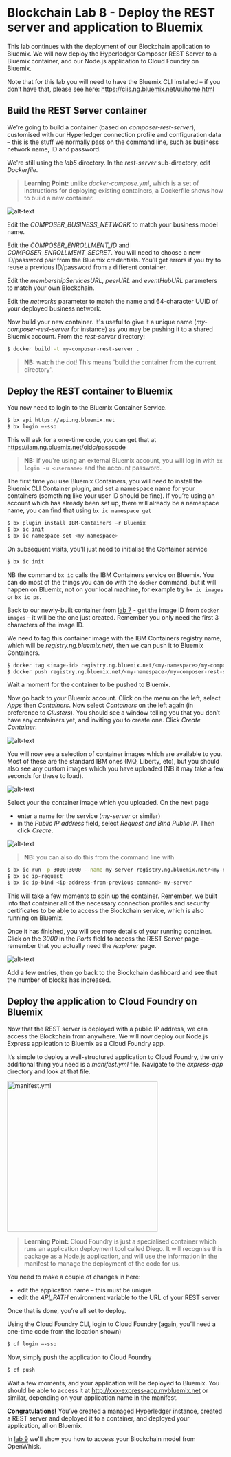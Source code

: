 # Blockchain Lab 8 - Deploy the REST server and application to Bluemix

This lab continues with the deployment of our Blockchain application to Bluemix.  We will now deploy the Hyperledger Composer REST Server to a Bluemix container, and our Node.js application to Cloud Foundry on Bluemix.

Note that for this lab you will need to have the Bluemix CLI installed – if you don’t have that, please see here: https://clis.ng.bluemix.net/ui/home.html

## Build the REST Server container
We’re going to build a container (based on _composer-rest-server_), customised with our Hyperledger connection profile and configuration data – this is the stuff we normally pass on the command line, such as business network name, ID and password.

We're still using the _lab5_ directory. In the _rest-server_ sub-directory, edit _Dockerfile_.

> **Learning Point:** unlike _docker-compose.yml_, which is a set of instructions for deploying existing containers, a Dockerfile shows how to build a new container.

![alt-text](./images/lab8-img1.png "Dockerfile")

Edit the _COMPOSER_BUSINESS_NETWORK_ to match your business model name.  

Edit the _COMPOSER_ENROLLMENT_ID_ and _COMPOSER_ENROLLMENT_SECRET_. You will need to choose a new ID/password pair from the Bluemix credentials.  You’ll get errors if you try to reuse a previous ID/password from a different container.

Edit the _membershipServicesURL_, _peerURL_ and _eventHubURL_ parameters to match your own Blockchain.

Edit the _networks_ parameter to match the name and 64-character UUID of your deployed business network.

Now build your new container.  It's useful to give it a unique name (_my-composer-rest-server_ for instance) as you may be pushing it to a shared Bluemix account.  From the _rest-server_ directory:
```bash
$ docker build -t my-composer-rest-server .
```
> **NB:** watch the dot! This means 'build the container from the current directory'.

## Deploy the REST container to Bluemix
You now need to login to the Bluemix Container Service.
```bash
$ bx api https://api.ng.bluemix.net
$ bx login –-sso
```
This will ask for a one-time code, you can get that at https://iam.ng.bluemix.net/oidc/passcode

> **NB:** if you're using an external Bluemix account, you will log in with `bx login -u <username>` and the account password.

The first time you use Bluemix Containers, you will need to install the Bluemix CLI Container plugin, and set a namespace name for your containers (something like your user ID should be fine).  If you’re using an account which has already been set up, there will already be a namespace name, you can find that using `bx ic namespace get`
```bash
$ bx plugin install IBM-Containers –r Bluemix
$ bx ic init
$ bx ic namespace-set <my-namespace>
```

On subsequent visits, you’ll just need to initialise the Container service
```bash
$ bx ic init
```

NB the command `bx ic` calls the IBM Containers service on Bluemix.  You can do most of the things you can do with the `docker` command, but it will happen on Bluemix, not on your local machine, for example try `bx ic images` or `bx ic ps`.

Back to our newly-built container from [lab 7](./lab7.md) - get the image ID from `docker images` – it will be the one just created. Remember you only need the first 3 characters of the image ID.

We need to tag this container image with the IBM Containers registry name, which will be _registry.ng.bluemix.net/<my-namespace>_, then we can push it to Bluemix Containers.
```bash
$ docker tag <image-id> registry.ng.bluemix.net/<my-namespace>/my-composer-rest-server:latest
$ docker push registry.ng.bluemix.net/<my-namespace>/my-composer-rest-server:latest
```

Wait a moment for the container to be pushed to Bluemix.

Now go back to your Bluemix account.  Click on the menu on the left, select _Apps_ then _Containers_.  Now select _Containers_ on the left again (in preference to _Clusters_).  You should see a window telling you that you don’t have any containers yet, and inviting you to create one.  Click _Create Container_.

![alt-text](./images/lab8-img2.png "Bluemix Containers")

You will now see a selection of container images which are available to you.  Most of these are the standard IBM ones (MQ, Liberty, etc), but you should also see any custom images which you have uploaded (NB it may take a few seconds for these to load).

![alt-text](./images/lab8-img3.png "Bluemix Containers")

Select your the container image which you uploaded.  On the next page
-	enter a name for the service (_my-server_ or similar)
-	in the _Public IP address_ field, select _Request and Bind Public IP_. Then click _Create_.

![alt-text](./images/lab8-img4.png "Bluemix Containers")

> **NB:** you can also do this from the command line with
```bash
$ bx ic run -p 3000:3000 --name my-server registry.ng.bluemix.net/<my-namespace>/my-composer-rest-server
$ bx ic ip-request
$ bx ic ip-bind <ip-address-from-previous-command> my-server
```

This will take a few moments to spin up the container.  Remember, we built into that container all of the necessary connection profiles and security certificates to be able to access the Blockchain service, which is also running on Bluemix.

Once it has finished, you will see more details of your running container.  Click on the _3000_ in the _Ports_ field to access the REST Server page – remember that you actually need the _/explorer_ page.

![alt-text](./images/lab8-img5.png "Bluemix Containers")

Add a few entries, then go back to the Blockchain dashboard and see that the number of blocks has increased.

## Deploy the application to Cloud Foundry on Bluemix
Now that the REST server is deployed with a public IP address, we can access the Blockchain from anywhere.  We will now deploy our Node.js Express application to Bluemix as a Cloud Foundry app.

It’s simple to deploy a well-structured application to Cloud Foundry, the only additional thing you need is a _manifest.yml_ file.  Navigate to the _express-app_ directory and look at that file.

<img src="./images/lab8-img6.png" alt="manifest.yml" style="width: 350px;"/>

> **Learning Point:** Cloud Foundry is just a specialised container which runs an application deployment tool called Diego.  It will recognise this package as a Node.js application, and will use the information in the manifest to manage the deployment of the code for us.

You need to make a couple of changes in here:
-	edit the application name – this must be unique
-	edit the _API_PATH_ environment variable to the URL of your REST server

Once that is done, you’re all set to deploy.

Using the Cloud Foundry CLI, login to Cloud Foundry (again, you’ll need a one-time code from the location shown)
```bash
$ cf login –-sso
```

Now, simply push the application to Cloud Foundry
```bash
$ cf push
```

Wait a few moments, and your application will be deployed to Bluemix.  You should be able to access it at http://xxx-express-app.mybluemix.net or similar, depending on your application name in the manifest.

**Congratulations!**  You’ve created a managed Hyperledger instance, created a REST server and deployed it to a container, and deployed your application, all on Bluemix.

In [lab 9](./lab9.md) we'll show you how to access your Blockchain model from OpenWhisk.
